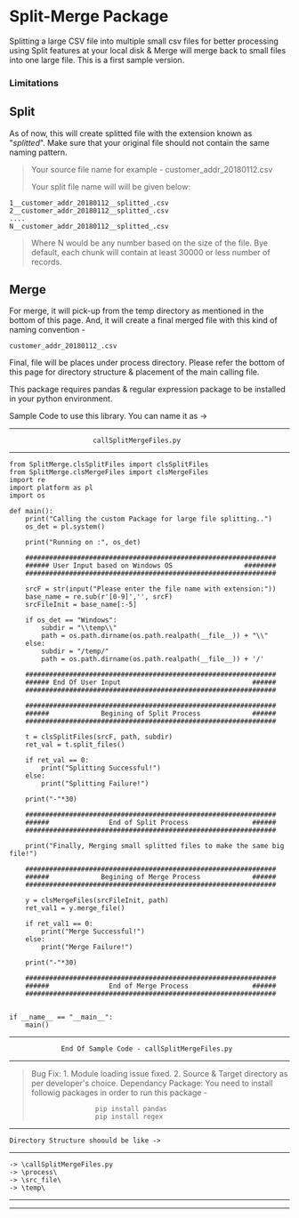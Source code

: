 # Split-Merge Package

Splitting a large CSV file into multiple small csv files for better processing using Split features at your local disk & Merge will merge back to small files into one large file. This is a first sample version. 

### Limitations

## Split

As of now, this will create splitted file with the extension known as "_splitted_". Make sure that your original file should not contain the same naming pattern.

> Your source file name for example - customer_addr_20180112.csv
>
> Your split file name will will be given below: 

    1__customer_addr_20180112__splitted_.csv
    2__customer_addr_20180112__splitted_.csv
    ....
    N__customer_addr_20180112__splitted_.csv
	
> Where N would be any number based on the size of the file.
> Bye default, each chunk will contain at least 30000 or less number of records.

## Merge

For merge, it will pick-up from the temp directory as mentioned in the bottom of this page. And, it will create a final merged file with this kind of naming convention -

    customer_addr_20180112_.csv
	
Final, file will be places under process directory. Please refer the bottom of this page for directory structure & placement of the main calling file.

This package requires pandas & regular expression package to be installed in your python environment.

Sample Code to use this library. You can name it as -> 

------------------------------------------------------------------------------------------
                         callSplitMergeFiles.py
------------------------------------------------------------------------------------------

    from SplitMerge.clsSplitFiles import clsSplitFiles
    from SplitMerge.clsMergeFiles import clsMergeFiles
    import re
    import platform as pl
    import os
    
    def main():
        print("Calling the custom Package for large file splitting..")
        os_det = pl.system()
    
        print("Running on :", os_det)
    
        ###############################################################
        ###### User Input based on Windows OS                  ########
        ###############################################################
    
        srcF = str(input("Please enter the file name with extension:"))
        base_name = re.sub(r'[0-9]','', srcF)
        srcFileInit = base_name[:-5]
    
        if os_det == "Windows":
            subdir = "\\temp\\"
            path = os.path.dirname(os.path.realpath(__file__)) + "\\"
        else:
            subdir = "/temp/"
            path = os.path.dirname(os.path.realpath(__file__)) + '/'
    
        ###############################################################
        ###### End Of User Input                                 ######
        ###############################################################
		
		###############################################################
        ######             Begining of Split Process             ######
        ###############################################################
    
        t = clsSplitFiles(srcF, path, subdir)
        ret_val = t.split_files()
    
        if ret_val == 0:
            print("Splitting Successful!")
        else:
            print("Splitting Failure!")
    
        print("-"*30)
		
		###############################################################
        ######               End of Split Process                ######
        ###############################################################
    
        print("Finally, Merging small splitted files to make the same big file!")
		
		###############################################################
        ######             Begining of Merge Process             ######
        ###############################################################
    
        y = clsMergeFiles(srcFileInit, path)
        ret_val1 = y.merge_file()
    
        if ret_val1 == 0:
            print("Merge Successful!")
        else:
            print("Merge Failure!")
    
        print("-"*30)
		
		###############################################################
        ######               End of Merge Process                ######
        ###############################################################
    
    
    if __name__ == "__main__":
        main()
		
------------------------------------------------------------------------------------------
                 End Of Sample Code - callSplitMergeFiles.py
------------------------------------------------------------------------------------------

> Bug Fix: 1. Module loading issue fixed.
>          2. Source & Target directory as per developer's choice.
> Dependancy Package: You need to install followig packages in order to run this package -
>
>                     pip install pandas
>                     pip install regex
------------------------------------------------------------------------------------------
    Directory Structure shoould be like ->
------------------------------------------------------------------------------------------
    -> \callSplitMergeFiles.py
    -> \process\
    -> \src_file\
    -> \temp\
------------------------------------------------------------------------------------------
------------------------------------------------------------------------------------------
